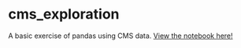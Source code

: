 # cms_exploration
A basic exercise of pandas using CMS data. 
<a href="https://nbviewer.jupyter.org/github/alee792/cms_exploration/blob/master/cms.ipynb">View the notebook here!</a>
